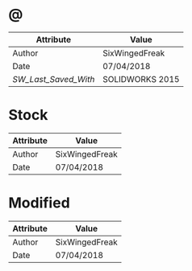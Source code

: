 # @
| Attribute | Value |
| ---  | ---     |
| Author | SixWingedFreak |
| Date | 07/04/2018 |
| _SW_Last_Saved_With_ | SOLIDWORKS 2015 |
# Stock
| Attribute | Value |
| ---  | ---     |
| Author | SixWingedFreak |
| Date | 07/04/2018 |
# Modified
| Attribute | Value |
| ---  | ---     |
| Author | SixWingedFreak |
| Date | 07/04/2018 |
